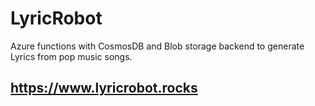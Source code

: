 # LyricRobot

Azure functions with CosmosDB and Blob storage backend to generate Lyrics from pop music songs.

## https://www.lyricrobot.rocks
